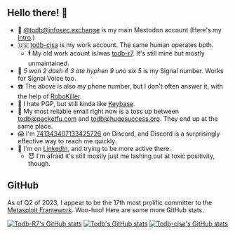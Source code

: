 ## Hello there! 👋

  - 🐘 [@todb@infosec.exchange](https://infosec.exchange/@todb) is my main Mastodon account (Here's my [intro](https://infosec.exchange/@todb/109270457002321619).)
  - 🇺🇸 [todb-cisa](https://github.com/todb-cisa) is my work account. The same human operates both.
    - 🕴️ My old work acount is/was [todb-r7](https://github.com/todb/todb-r7). It's still mine but mostly unmaintained. 
  - 💬 *5 won 2 dash 4 3 ate hyphen 9 uno six 5* is my Signal number. Works for Signal Voice too.
  - ☎️ The above is also my phone number, but I don't often answer it, with the help of [RoboKiller](https://www.robokiller.com/).
  - 🔐 I hate PGP, but still kinda like [Keybase](https://keybase.io/todb).
  - 📧 My most reliable email right now is a toss up between todb@packetfu.com and todb@hugesuccess.org. They end up at the same place.
  - 😱 I'm [741343407133425726](https://discordapp.com/users/741343407133425726) on Discord, and Discord is a surprisingly effective way to reach me quickly.
  - 🤑 I'm on [LinkedIn](https://www.linkedin.com/in/todbeardsley/), and trying to be more active there.
    - 😈 I'm afraid it's still mostly just me lashing out at toxic positivity, though. 

## GitHub

As of Q2 of 2023, I appear to be the 17th most prolific committer to the [Metasploit Framework](https://github.com/rapid7/metasploit-framework/graphs/contributors). Woo-hoo! Here are some more GitHub stats.

[![Todb-R7's GitHub stats](https://github-readme-stats.vercel.app/api?username=todb-r7&custom_title=todb-r7's+overall+commits&show_icons=true&include_all_commits=true)](https://github.com/anuraghazra/github-readme-stats)
[![Todb's GitHub stats](https://github-readme-stats.vercel.app/api?username=todb&custom_title=todb's+commits+this+year&show_icons=true)](https://github.com/anuraghazra/github-readme-stats)
[![Todb-cisa's GitHub stats](https://github-readme-stats.vercel.app/api?username=todb-cisa&custom_title=todb-cisa's+commits+this+year&show_icons=true)](https://github.com/anuraghazra/github-readme-stats)
